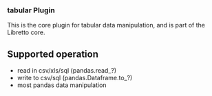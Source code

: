 ### tabular Plugin

This is the core plugin for tabular data manipulation, and is part of the Libretto core.

## Supported operation
- read in csv/xls/sql (pandas.read_?)
- write to csv/sql (pandas.Dataframe.to_?)
- most pandas data manipulation